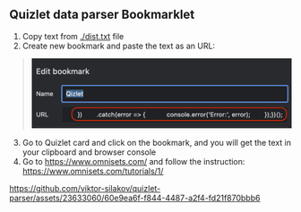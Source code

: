 ## Quizlet data parser Bookmarklet

1. Copy text from [./dist.txt](dist.txt) file
2. Create new bookmark and paste the text as an URL:
>   ![img.png](imgs/edit_bookmark.png)
3. Go to Quizlet card and click on the bookmark, and you will get the text in your clipboard and browser console
4. Go to https://www.omnisets.com/ and follow the instruction: https://www.omnisets.com/tutorials/1/

https://github.com/viktor-silakov/quizlet-parser/assets/23633060/60e9ea6f-f844-4487-a2f4-fd21f870bbb6



